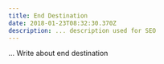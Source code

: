```yaml
---
title: End Destination
date: 2018-01-23T08:32:30.370Z
description: ... description used for SEO
---
```

... Write about end destination
